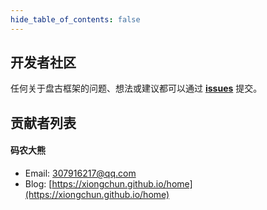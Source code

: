 ```yaml
---
hide_table_of_contents: false
---
```

<head>
  <title>盘古开发框架 | 开发者社区 | 微信交流群 | 作者Email</title>
  <meta name="keywords" content="盘古开发框架 | 致敬 & 鸣谢" />
  <meta name="description" content="盘古开发框架是一套轻量稳健的工业级分布式微服务开发治理框架（兼容单体分层架构）" />
</head>

## 开发者社区

任何关于盘古框架的问题、想法或建议都可以通过 [**issues**](https://gitee.com/xiong-chun/pangu-framework/issues?state=all) 提交。

 ## 贡献者列表

#### **码农大熊**
- Email: 307916217@qq.com      
- Blog: [https://xiongchun.github.io/home](https://xiongchun.github.io/home)